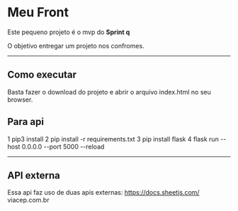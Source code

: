 # Meu Front

Este pequeno projeto é o mvp do **Sprint q** 

O objetivo entregar um projeto nos confromes.

---
## Como executar

Basta fazer o download do projeto e abrir o arquivo index.html no seu browser.

## Para api

1 pip3 install
2 pip install -r requirements.txt
3 pip install flask
4 flask run --host 0.0.0.0 --port 5000 --reload

---
## API externa

Essa api faz uso de duas apis externas:
https://docs.sheetjs.com/
viacep.com.br
